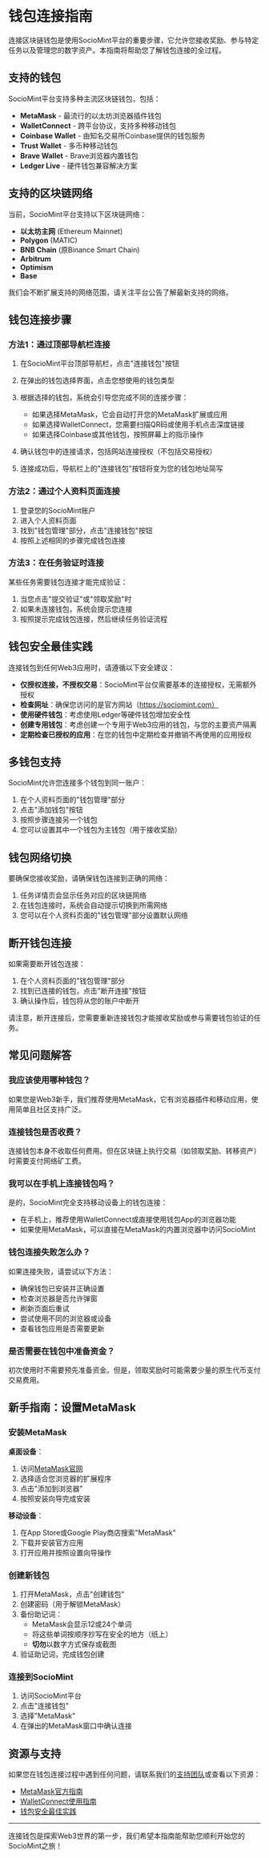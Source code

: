 # 钱包连接指南

连接区块链钱包是使用SocioMint平台的重要步骤，它允许您接收奖励、参与特定任务以及管理您的数字资产。本指南将帮助您了解钱包连接的全过程。

## 支持的钱包

SocioMint平台支持多种主流区块链钱包，包括：

- **MetaMask** - 最流行的以太坊浏览器插件钱包
- **WalletConnect** - 跨平台协议，支持多种移动钱包
- **Coinbase Wallet** - 由知名交易所Coinbase提供的钱包服务
- **Trust Wallet** - 多币种移动钱包
- **Brave Wallet** - Brave浏览器内置钱包
- **Ledger Live** - 硬件钱包兼容解决方案

## 支持的区块链网络

当前，SocioMint平台支持以下区块链网络：

- **以太坊主网** (Ethereum Mainnet)
- **Polygon** (MATIC)
- **BNB Chain** (原Binance Smart Chain)
- **Arbitrum**
- **Optimism**
- **Base**

我们会不断扩展支持的网络范围，请关注平台公告了解最新支持的网络。

## 钱包连接步骤

### 方法1：通过顶部导航栏连接

1. 在SocioMint平台顶部导航栏，点击"连接钱包"按钮
2. 在弹出的钱包选择界面，点击您想使用的钱包类型
3. 根据选择的钱包，系统会引导您完成不同的连接步骤：
   - 如果选择MetaMask，它会自动打开您的MetaMask扩展或应用
   - 如果选择WalletConnect，您需要扫描QR码或使用手机点击深度链接
   - 如果选择Coinbase或其他钱包，按照屏幕上的指示操作

4. 确认钱包中的连接请求，包括网站连接授权（不包括交易授权）
5. 连接成功后，导航栏上的"连接钱包"按钮将变为您的钱包地址简写

### 方法2：通过个人资料页面连接

1. 登录您的SocioMint账户
2. 进入个人资料页面
3. 找到"钱包管理"部分，点击"连接钱包"按钮
4. 按照上述相同的步骤完成钱包连接

### 方法3：在任务验证时连接

某些任务需要钱包连接才能完成验证：

1. 当您点击"提交验证"或"领取奖励"时
2. 如果未连接钱包，系统会提示您连接
3. 按照提示完成钱包连接，然后继续任务验证流程

## 钱包安全最佳实践

连接钱包到任何Web3应用时，请遵循以下安全建议：

- **仅授权连接，不授权交易**：SocioMint平台仅需要基本的连接授权，无需额外授权
- **检查网址**：确保您访问的是官方网站（https://sociomint.com）
- **使用硬件钱包**：考虑使用Ledger等硬件钱包增加安全性
- **创建专用钱包**：考虑创建一个专用于Web3应用的钱包，与您的主要资产隔离
- **定期检查已授权的应用**：在您的钱包中定期检查并撤销不再使用的应用授权

## 多钱包支持

SocioMint允许您连接多个钱包到同一账户：

1. 在个人资料页面的"钱包管理"部分
2. 点击"添加钱包"按钮
3. 按照步骤连接另一个钱包
4. 您可以设置其中一个钱包为主钱包（用于接收奖励）

## 钱包网络切换

要确保您接收奖励，请确保钱包连接到正确的网络：

1. 任务详情页会显示任务对应的区块链网络
2. 在钱包连接时，系统会自动提示切换到所需网络
3. 您可以在个人资料页面的"钱包管理"部分设置默认网络

## 断开钱包连接

如果需要断开钱包连接：

1. 在个人资料页面的"钱包管理"部分
2. 找到已连接的钱包，点击"断开连接"按钮
3. 确认操作后，钱包将从您的账户中断开

请注意，断开连接后，您需要重新连接钱包才能接收奖励或参与需要钱包验证的任务。

## 常见问题解答

### 我应该使用哪种钱包？

如果您是Web3新手，我们推荐使用MetaMask，它有浏览器插件和移动应用，使用简单且社区支持广泛。

### 连接钱包是否收费？

连接钱包本身不收取任何费用。但在区块链上执行交易（如领取奖励、转移资产）时需要支付网络矿工费。

### 我可以在手机上连接钱包吗？

是的，SocioMint完全支持移动设备上的钱包连接：
- 在手机上，推荐使用WalletConnect或直接使用钱包App的浏览器功能
- 如果使用MetaMask，可以直接在MetaMask的内置浏览器中访问SocioMint

### 钱包连接失败怎么办？

如果连接失败，请尝试以下方法：
- 确保钱包已安装并正确设置
- 检查浏览器是否允许弹窗
- 刷新页面后重试
- 尝试使用不同的浏览器或设备
- 查看钱包应用是否需要更新

### 是否需要在钱包中准备资金？

初次使用时不需要预先准备资金。但是，领取奖励时可能需要少量的原生代币支付交易费用。

## 新手指南：设置MetaMask

### 安装MetaMask

**桌面设备**：
1. 访问[MetaMask官网](https://metamask.io/download/)
2. 选择适合您浏览器的扩展程序
3. 点击"添加到浏览器"
4. 按照安装向导完成安装

**移动设备**：
1. 在App Store或Google Play商店搜索"MetaMask"
2. 下载并安装官方应用
3. 打开应用并按照设置向导操作

### 创建新钱包

1. 打开MetaMask，点击"创建钱包"
2. 创建密码（用于解锁MetaMask）
3. 备份助记词：
   - MetaMask会显示12或24个单词
   - 将这些单词按顺序抄写在安全的地方（纸上）
   - **切勿**以数字方式保存或截图
4. 验证助记词，完成钱包创建

### 连接到SocioMint

1. 访问SocioMint平台
2. 点击"连接钱包"
3. 选择"MetaMask"
4. 在弹出的MetaMask窗口中确认连接

## 资源与支持

如果您在钱包连接过程中遇到任何问题，请联系我们的[支持团队](../support/contact-support.md)或查看以下资源：

- [MetaMask官方指南](https://metamask.io/faqs/)
- [WalletConnect使用指南](https://walletconnect.com/how-to)
- [钱包安全最佳实践](../support/wallet-security.md)

---

连接钱包是探索Web3世界的第一步，我们希望本指南能帮助您顺利开始您的SocioMint之旅！ 